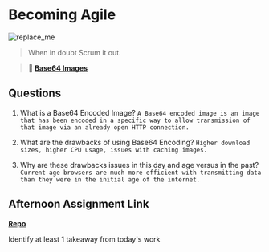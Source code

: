 # Becoming Agile

![replace_me](https://codeworks.blob.core.windows.net/public/assets/img/illustrations/placeholder.svg)

> When in doubt Scrum it out.

> **📖 [Base64 Images](https://codeworksacademy.com/fs-student-guide/resources/wk8-9/06-Base64)**

## Questions

1. What is a Base64 Encoded Image? `A Base64 encoded image is an image that has been encoded in a specific way to allow transmission of that image via an already open HTTP connection.`

2. What are the drawbacks of using Base64 Encoding? `Higher download sizes, higher CPU usage, issues with caching images. `

3. Why are these drawbacks issues in this day and age versus in the past? `Current age browsers are much more efficient with transmitting data than they were in the initial age of the internet.`

## Afternoon Assignment Link

**[Repo](https://github.com/krevan88/GameSpace)**

Identify at least 1 takeaway from today's work
